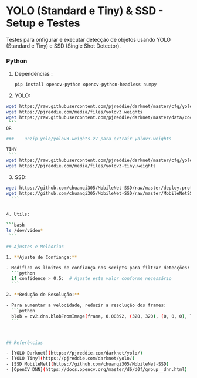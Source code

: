 # YOLO (Standard e Tiny) & SSD - Setup e Testes

Testes para onfigurar e executar  detecção de objetos usando YOLO (Standard e Tiny) e SSD (Single Shot Detector).





### Python

1. Dependências :

   ```bash
   pip install opencv-python opencv-python-headless numpy

   ```

2.   YOLO:

   ```bash
   wget https://raw.githubusercontent.com/pjreddie/darknet/master/cfg/yolov3.cfg
   wget https://pjreddie.com/media/files/yolov3.weights
   wget https://raw.githubusercontent.com/pjreddie/darknet/master/data/coco.names
    ```
   OR
   
   ###    unzip yolo/yolov3.weights.z7 para extrair yolov3.weights

   TINY
    ```
   wget https://raw.githubusercontent.com/pjreddie/darknet/master/cfg/yolov3-tiny.cfg
   wget https://pjreddie.com/media/files/yolov3-tiny.weights
   ```

3.   SSD:

   ```bash
   wget https://github.com/chuanqi305/MobileNet-SSD/raw/master/deploy.prototxt -O MobileNetSSD_deploy.prototxt
   wget https://github.com/chuanqi305/MobileNet-SSD/raw/master/MobileNetSSD_deploy.caffemodel
     ```


4. Utils:

   ```bash
   ls /dev/video*
    ```

## Ajustes e Melhorias

1. **Ajuste de Confiança:**

   - Modifica os limites de confiança nos scripts para filtrar detecções:
     ```python
     if confidence > 0.5:  # Ajuste este valor conforme necessário
     ```

2. **Redução de Resolução:**

   - Para aumentar a velocidade, reduzir a resolução dos frames:
     ```python
     blob = cv2.dnn.blobFromImage(frame, 0.00392, (320, 320), (0, 0, 0), True, crop=False)
     ```



## Referências

- [YOLO Darknet](https://pjreddie.com/darknet/yolo/)
- [YOLO Tiny](https://pjreddie.com/darknet/yolo/)
- [SSD MobileNet](https://github.com/chuanqi305/MobileNet-SSD)
- [OpenCV DNN](https://docs.opencv.org/master/d6/d0f/group__dnn.html)






